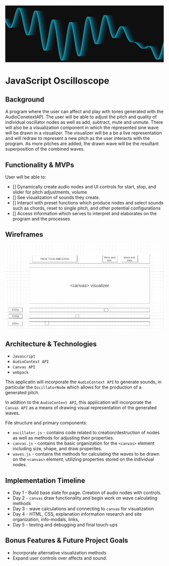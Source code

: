 ![wireframe](src/assets/wildWave.png)

# JavaScript Oscilloscope

## Background

A program where the user can affect and play with tones generated with the AudioConetextAPI. The user will be able to adjust the pitch and quality of individual oscillator nodes as well as add, subtract, mute and unmute. There will also be a visualization component in which the represented sine wave will be drawn in a visualizer. The visualizer will be a be a live representation and will redraw to represent a new pitch as the user interacts with the program. As more pitches are added, the drawn wave will be the resultant superposition of the combined waves.

## Functionality & MVPs

User will be able to:

- [] Dynamically create audio nodes and UI controls for start, stop, and slider for pitch adjustments, volume
- [] See visualization of sounds they create.
- [] Interact with preset functions which produce nodes and select sounds such as chords, reset to single pitch, and other potential configurations
- [] Access information which serves to interpret and elaborates on the program and the processes

## Wireframes

![wireframe](src/assets/js_project_wireframe.png)

## Architecture & Technologies

- `Javascript`
- `AudioContext API`
- `Canvas API`
- `webpack`

This applicatin will incorporate the `AudioContext API` to generate sounds, in particular the `OscillatorNode` which allows for the production of a generated pitch.

In addtion to the `AudioContext API`, this application will incorporate the `Canvas API` as a means of drawing visual representation of the generated waves.

File structure and primary components:

- `oscillator.js` - contains code related to creation/destruction of nodes as well as methods for adjusting their properties.
- `canvas.js` - contains the basic organization for the `<canvas>` element including size, shape, and draw properites.
- `waves.js` - contains the methods for calculating the waves to be drawn on the `<canvas>` element, utilizing properties stored on the individual nodes.

## Implementation Timeline

- Day 1 - Build base slate for page. Creation of audio nodes with controls.
- Day 2 - `canvas` draw functionality and begin work on wave calculating methods
- Day 3 - wave calculations and connecting to `canvas` for visualization
- Day 4 - HTML, CSS, explanation information research and site organization, info-modals, links,
- Day 5 - testing and debugging and final touch-ups

## Bonus Features & Future Project Goals

- Incorporate alternative visualization methods
- Expand user controls over affects and sound.
